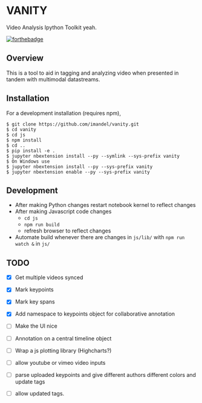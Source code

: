 VANITY
===============================

Video Analysis Ipython Toolkit yeah.  

[![forthebadge](https://forthebadge.com/images/badges/gluten-free.svg)](https://forthebadge.com)

Overview
--------

This is a tool to aid in tagging and analyzing video when presented in tandem with multimodal datastreams. 


Installation
------------

<!--To install use pip:

    $ pip install vanity
    $ jupyter nbextension enable --py --sys-prefix vanity


To install for jupyterlab (*not tested in jupyterlab*)

    $ jupyter labextension install vanity
-->
For a development installation (requires npm),

    $ git clone https://github.com/imandel/vanity.git
    $ cd vanity
    $ cd js
    $ npm install
    $ cd .. 
    $ pip install -e .
    $ jupyter nbextension install --py --symlink --sys-prefix vanity
    $ On Windows use
    $ jupyter nbextension install --py --sys-prefix vanity
    $ jupyter nbextension enable --py --sys-prefix vanity
<!-- $ jupyter labextension install js -->

Development
-----------

* After making Python changes restart notebook kernel to reflect changes
* After making Javascript code changes
    * `cd js`
    * `npm run build`
    * refresh browser to reflect changes
* Automate build whenever there are changes in `js/lib/` with `npm run watch &` in `js/`

TODO
----

- [x] Get multiple videos synced
- [x] Mark keypoints
- [x] Mark key spans
- [x] Add namespace to keypoints object for collaborative annotation
- [ ] Make the UI nice
- [ ] Annotation on a central timeline object
- [ ] Wrap a js plotting library (Highcharts?)
- [ ] allow youtube or vimeo video inputs
- [ ] parse uploaded keypoints and give different authors different colors and update tags
- [ ] allow updated tags.
 

<!-- When actively developing extension, build Jupyter Lab with the command:

    $ jupyter lab --watch

This take a minute or so to get started, but then allows you to hot-reload your javascript extension.
To see a change, save your javascript, watch the terminal for an update.

Note on first `jupyter lab --watch`, you may need to touch a file to get Jupyter Lab to open. -->

